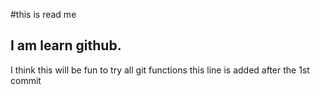 #this is read me
## I am learn github.
I think this will be fun to try all git functions
this line is added after the 1st commit
